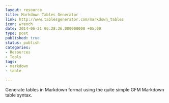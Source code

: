 ```yaml
---
layout: resource
title: Markdown Tables Generator
link: http://www.tablesgenerator.com/markdown_tables
icon: wrench
date: 2014-06-21 06:28:26.000000000 +05:00
type: post
published: true
status: publish
categories:
- Resources
- Tools
tags:
- markdown
- table

---
```


Generate tables in Markdown format using the quite simple GFM Markdown table syntax.